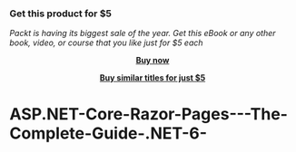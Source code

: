 
### Get this product for $5

<i>Packt is having its biggest sale of the year. Get this eBook or any other book, video, or course that you like just for $5 each</i>


<b><p align='center'>[Buy now](https://packt.link/9781800568068)</p></b>


<b><p align='center'>[Buy similar titles for just $5](https://subscription.packtpub.com/search)</p></b>


# ASP.NET-Core-Razor-Pages---The-Complete-Guide-.NET-6-
